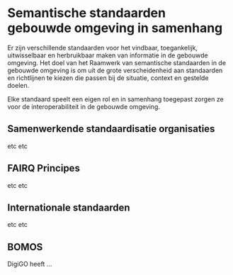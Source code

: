 # Semantische standaarden gebouwde omgeving in samenhang
Er zijn verschillende standaarden voor het vindbaar, toegankelijk, uitwisselbaar en herbruikbaar maken van informatie in de gebouwde omgeving. Het doel van het Raamwerk van semantische standaarden in de gebouwde omgeving is om uit de grote verscheidenheid aan standaarden en richtlijnen te kiezen die passen bij de situatie, context en gestelde doelen. 

Elke standaard speelt een eigen rol en in samenhang toegepast zorgen ze voor de interoperabiliteit in de gebouwde omgeving.

## Samenwerkende standaardisatie organisaties
etc etc

## FAIRQ Principes
etc etc

## Internationale standaarden
etc etc

## BOMOS
DigiGO heeft ...
